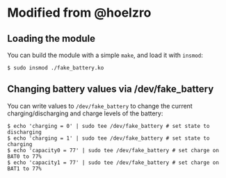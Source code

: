 # Modified from @hoelzro

## Loading the module

You can build the module with a simple `make`, and load it with `insmod`:

    $ sudo insmod ./fake_battery.ko

## Changing battery values via /dev/fake\_battery

You can write values to `/dev/fake_battery` to change the current charging/discharging
and charge levels of the battery:

    $ echo 'charging = 0' | sudo tee /dev/fake_battery # set state to discharging
    $ echo 'charging = 1' | sudo tee /dev/fake_battery # set state to charging
    $ echo 'capacity0 = 77' | sudo tee /dev/fake_battery # set charge on BAT0 to 77%
    $ echo 'capacity1 = 77' | sudo tee /dev/fake_battery # set charge on BAT1 to 77%

